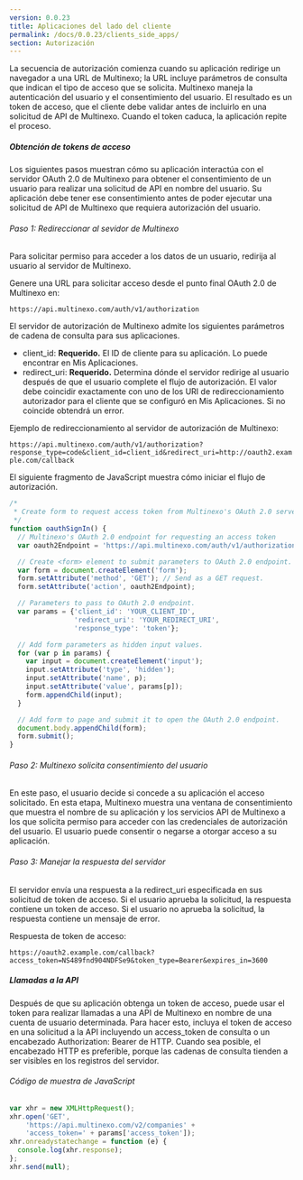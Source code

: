 ```yaml
---
version: 0.0.23
title: Aplicaciones del lado del cliente
permalink: /docs/0.0.23/clients_side_apps/
section: Autorización
---
```


La secuencia de autorización comienza cuando su aplicación redirige un navegador a una URL de Multinexo; la URL incluye
parámetros de consulta que indican el tipo de acceso que se solicita. Multinexo maneja la autenticación del usuario y el
consentimiento del usuario. El resultado es un token de acceso, que el cliente debe validar antes de incluirlo en una 
solicitud de API de Multinexo. Cuando el token caduca, la aplicación repite el proceso.

##### Obtención de tokens de acceso

Los siguientes pasos muestran cómo su aplicación interactúa con el servidor OAuth 2.0 de Multinexo para obtener el 
consentimiento de un usuario para realizar una solicitud de API en nombre del usuario. Su aplicación debe tener ese 
consentimiento antes de poder ejecutar una solicitud de API de Multinexo que requiera autorización del usuario.

###### Paso 1: Redireccionar al sevidor de Multinexo

Para solicitar permiso para acceder a los datos de un usuario, redirija al usuario al servidor de Multinexo.

Genere una URL para solicitar acceso desde el punto final OAuth 2.0 de Multinexo en: 

`https://api.multinexo.com/auth/v1/authorization`

El servidor de autorización de Multinexo admite los siguientes parámetros de cadena de consulta para sus aplicaciones.

 - client_id: **Requerido.** El ID de cliente para su aplicación. Lo puede encontrar en Mis Aplicaciones.
 - redirect_uri: **Requerido.** Determina dónde el servidor redirige al usuario después de que el usuario complete el 
 flujo de autorización. El valor debe coincidir exactamente con uno de los URI de redireccionamiento autorizador para el 
 cliente que se configuró en Mis Aplicaciones. Si no coincide obtendrá un error.
 
 Ejemplo de redireccionamiento al servidor de autorización de Multinexo:
  
 `https://api.multinexo.com/auth/v1/authorization?response_type=code&client_id=client_id&redirect_uri=http://oauth2.example.com/callback`
  
El siguiente fragmento de JavaScript muestra cómo iniciar el flujo de autorización.

```js
/*
 * Create form to request access token from Multinexo's OAuth 2.0 server.
 */
function oauthSignIn() {
  // Multinexo's OAuth 2.0 endpoint for requesting an access token
  var oauth2Endpoint = 'https://api.multinexo.com/auth/v1/authorization';

  // Create <form> element to submit parameters to OAuth 2.0 endpoint.
  var form = document.createElement('form');
  form.setAttribute('method', 'GET'); // Send as a GET request.
  form.setAttribute('action', oauth2Endpoint);

  // Parameters to pass to OAuth 2.0 endpoint.
  var params = {'client_id': 'YOUR_CLIENT_ID',
                'redirect_uri': 'YOUR_REDIRECT_URI',
                'response_type': 'token'};

  // Add form parameters as hidden input values.
  for (var p in params) {
    var input = document.createElement('input');
    input.setAttribute('type', 'hidden');
    input.setAttribute('name', p);
    input.setAttribute('value', params[p]);
    form.appendChild(input);
  }

  // Add form to page and submit it to open the OAuth 2.0 endpoint.
  document.body.appendChild(form);
  form.submit();
}
```

###### Paso 2: Multinexo solicita consentimiento del usuario

En este paso, el usuario decide si concede a su aplicación el acceso solicitado. En esta etapa, Multinexo muestra una 
ventana de consentimiento que muestra el nombre de su aplicación y los servicios API de Multinexo a los que solicita permiso
para acceder con las credenciales de autorización del usuario. El usuario puede consentir o negarse a otorgar acceso a
su aplicación.

###### Paso 3: Manejar la respuesta del servidor

El servidor envía una respuesta a la redirect_uri especificada en sus solicitud de token de acceso. Si el usuario aprueba 
la solicitud, la respuesta contiene un token de acceso. Si el usuario no aprueba la solicitud, la respuesta contiene un 
mensaje de error.

Respuesta de token de acceso:
 
 `https://oauth2.example.com/callback?access_token=NS489fnd904NDFSe9&token_type=Bearer&expires_in=3600`

##### Llamadas a la API

Después de que su aplicación obtenga un token de acceso, puede usar el token para realizar llamadas a una API de Multinexo
en nombre de una cuenta de usuario determinada. Para hacer esto, incluya el token de acceso en una solicitud a la API
incluyendo un access_token de consulta o un encabezado Authorization: Bearer de HTTP. Cuando sea posible, el encabezado
HTTP es preferible, porque las cadenas de consulta tienden a ser visibles en los registros del servidor.

###### Código de muestra de JavaScript

```js
var xhr = new XMLHttpRequest();
xhr.open('GET',
    'https://api.multinexo.com/v2/companies' +
    'access_token=' + params['access_token']);
xhr.onreadystatechange = function (e) {
  console.log(xhr.response);
};
xhr.send(null);
```
